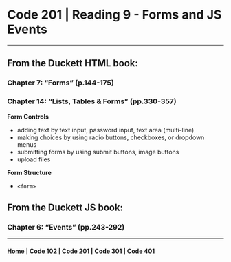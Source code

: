 # Code 201 | Reading 9 - Forms and JS Events
***
## From the Duckett HTML book:
### Chapter 7: “Forms” (p.144-175)


### Chapter 14: “Lists, Tables & Forms” (pp.330-357)
**Form Controls**
- adding text by text input, password input, text area (multi-line)
- making choices by using radio buttons, checkboxes, or dropdown menus
- submitting forms by using submit buttons, image buttons
- upload files

**Form Structure**
- `<form>` 


## From the Duckett JS book:
### Chapter 6: “Events” (pp.243-292)


***

#### [Home](README.md) | [Code 102](102.md) | [Code 201](201.md) | [Code 301](301.md) | [Code 401](401.md)